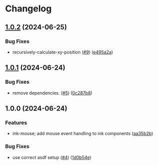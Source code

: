# Changelog

## [1.0.2](https://github.com/zenobi-us/ink-mouse/compare/ink-mouse-v1.0.1...ink-mouse-v1.0.2) (2024-06-25)


### Bug Fixes

* recursively-calculate-xy-position ([#9](https://github.com/zenobi-us/ink-mouse/issues/9)) ([e495a2a](https://github.com/zenobi-us/ink-mouse/commit/e495a2a7e28e033038b536afd6c829b08dd15792))

## [1.0.1](https://github.com/zenobi-us/ink-mouse/compare/ink-mouse-v1.0.0...ink-mouse-v1.0.1) (2024-06-24)


### Bug Fixes

* remove dependencies. ([#5](https://github.com/zenobi-us/ink-mouse/issues/5)) ([0c287b8](https://github.com/zenobi-us/ink-mouse/commit/0c287b87104499a6df9f9dac9105e428b3c5e5ae))

## 1.0.0 (2024-06-24)


### Features

* ink-mouse; add mouse event handling to ink components ([aa35b2b](https://github.com/zenobi-us/react-ink-mouse/commit/aa35b2b214d256c553d55662ba4fbb9d13353939))


### Bug Fixes

* use correct asdf setup ([#4](https://github.com/zenobi-us/react-ink-mouse/issues/4)) ([1d0b54e](https://github.com/zenobi-us/react-ink-mouse/commit/1d0b54e1609dcaf67563679c31e6f22ebb097237))
